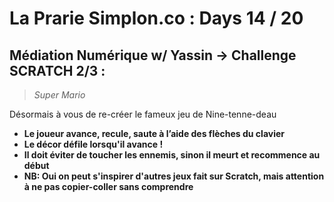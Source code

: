 # La Prarie Simplon.co : Days 14 / 20

## Médiation Numérique w/ Yassin -> Challenge SCRATCH 2/3 :

> _Super Mario_

Désormais à vous de re-créer le fameux jeu de Nine-tenne-deau

- **Le joueur avance, recule, saute à l’aide des flèches du clavier**
- **Le décor défile lorsqu'il avance !**
- **Il doit éviter de toucher les ennemis, sinon il meurt et recommence au début**
- **NB: Oui on peut s'inspirer d'autres jeux fait sur Scratch, mais attention à ne pas copier-coller sans comprendre**
